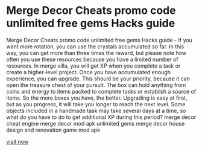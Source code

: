 # Merge Decor Cheats promo code unlimited free gems Hacks guide

Merge Decor Cheats promo code unlimited free gems Hacks guide - If you want more rotation, you can use the crystals accumulated so far. In this way, you can get more than three times the reward, but please note how often you use these resources because you have a limited number of resources. In merge villa, you will get XP when you complete a task or create a higher-level project. Once you have accumulated enough experience, you can upgrade. This should be your priority, because it can open the treasure chest of your pursuit. The box can hold anything from coins and energy to items packed to complete tasks or establish a source of items. So the more boxes you have, the better. Upgrading is easy at first, but as you progress, it will take you longer to reach the next level. Some objects included in a handmade task may take several days at a time, so what do you have to do to get additional XP during this period? merge decor cheat engine merge decor mod apk unlimited gems merge decor house design and renovation game mod apk

<a href="https://watermod.icu/merge-decor-game/">visit now</a>
